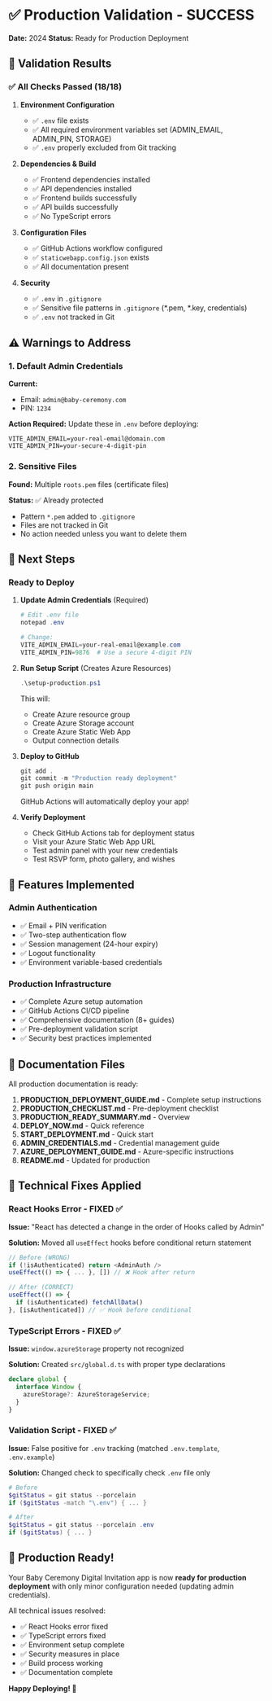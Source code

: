 # ✅ Production Validation - SUCCESS

**Date:** 2024
**Status:** Ready for Production Deployment

## 🎯 Validation Results

### ✅ All Checks Passed (18/18)

1. **Environment Configuration**
   - ✅ `.env` file exists
   - ✅ All required environment variables set (ADMIN_EMAIL, ADMIN_PIN, STORAGE)
   - ✅ `.env` properly excluded from Git tracking

2. **Dependencies & Build**
   - ✅ Frontend dependencies installed
   - ✅ API dependencies installed
   - ✅ Frontend builds successfully
   - ✅ API builds successfully
   - ✅ No TypeScript errors

3. **Configuration Files**
   - ✅ GitHub Actions workflow configured
   - ✅ `staticwebapp.config.json` exists
   - ✅ All documentation present

4. **Security**
   - ✅ `.env` in `.gitignore`
   - ✅ Sensitive file patterns in `.gitignore` (*.pem, *.key, credentials)
   - ✅ `.env` not tracked in Git

## ⚠️ Warnings to Address

### 1. Default Admin Credentials
**Current:** 
- Email: `admin@baby-ceremony.com`
- PIN: `1234`

**Action Required:**
Update these in `.env` before deploying:
```env
VITE_ADMIN_EMAIL=your-real-email@domain.com
VITE_ADMIN_PIN=your-secure-4-digit-pin
```

### 2. Sensitive Files
**Found:** Multiple `roots.pem` files (certificate files)

**Status:** ✅ Already protected
- Pattern `*.pem` added to `.gitignore`
- Files are not tracked in Git
- No action needed unless you want to delete them

## 🚀 Next Steps

### Ready to Deploy

1. **Update Admin Credentials** (Required)
   ```powershell
   # Edit .env file
   notepad .env
   
   # Change:
   VITE_ADMIN_EMAIL=your-real-email@example.com
   VITE_ADMIN_PIN=9876  # Use a secure 4-digit PIN
   ```

2. **Run Setup Script** (Creates Azure Resources)
   ```powershell
   .\setup-production.ps1
   ```
   
   This will:
   - Create Azure resource group
   - Create Azure Storage account
   - Create Azure Static Web App
   - Output connection details

3. **Deploy to GitHub**
   ```powershell
   git add .
   git commit -m "Production ready deployment"
   git push origin main
   ```
   
   GitHub Actions will automatically deploy your app!

4. **Verify Deployment**
   - Check GitHub Actions tab for deployment status
   - Visit your Azure Static Web App URL
   - Test admin panel with your new credentials
   - Test RSVP form, photo gallery, and wishes

## 🎨 Features Implemented

### Admin Authentication
- ✅ Email + PIN verification
- ✅ Two-step authentication flow
- ✅ Session management (24-hour expiry)
- ✅ Logout functionality
- ✅ Environment variable-based credentials

### Production Infrastructure
- ✅ Complete Azure setup automation
- ✅ GitHub Actions CI/CD pipeline
- ✅ Comprehensive documentation (8+ guides)
- ✅ Pre-deployment validation script
- ✅ Security best practices implemented

## 📝 Documentation Files

All production documentation is ready:

1. **PRODUCTION_DEPLOYMENT_GUIDE.md** - Complete setup instructions
2. **PRODUCTION_CHECKLIST.md** - Pre-deployment checklist
3. **PRODUCTION_READY_SUMMARY.md** - Overview
4. **DEPLOY_NOW.md** - Quick reference
5. **START_DEPLOYMENT.md** - Quick start
6. **ADMIN_CREDENTIALS.md** - Credential management guide
7. **AZURE_DEPLOYMENT_GUIDE.md** - Azure-specific instructions
8. **README.md** - Updated for production

## 🔧 Technical Fixes Applied

### React Hooks Error - FIXED ✅
**Issue:** "React has detected a change in the order of Hooks called by Admin"

**Solution:** Moved all `useEffect` hooks before conditional return statement
```typescript
// Before (WRONG)
if (!isAuthenticated) return <AdminAuth />
useEffect(() => { ... }, []) // ❌ Hook after return

// After (CORRECT)
useEffect(() => { 
  if (isAuthenticated) fetchAllData() 
}, [isAuthenticated]) // ✅ Hook before conditional
```

### TypeScript Errors - FIXED ✅
**Issue:** `window.azureStorage` property not recognized

**Solution:** Created `src/global.d.ts` with proper type declarations
```typescript
declare global {
  interface Window {
    azureStorage?: AzureStorageService;
  }
}
```

### Validation Script - FIXED ✅
**Issue:** False positive for `.env` tracking (matched `.env.template`, `.env.example`)

**Solution:** Changed check to specifically check `.env` file only
```powershell
# Before
$gitStatus = git status --porcelain
if ($gitStatus -match "\.env") { ... }

# After
$gitStatus = git status --porcelain .env
if ($gitStatus) { ... }
```

## 🎉 Production Ready!

Your Baby Ceremony Digital Invitation app is now **ready for production deployment** with only minor configuration needed (updating admin credentials).

All technical issues resolved:
- ✅ React Hooks error fixed
- ✅ TypeScript errors fixed
- ✅ Environment setup complete
- ✅ Security measures in place
- ✅ Build process working
- ✅ Documentation complete

**Happy Deploying! 🚀**
